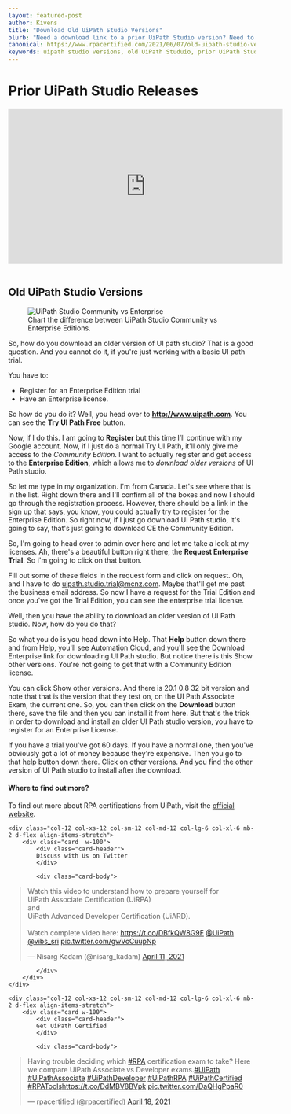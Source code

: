 ```yaml
---
layout: featured-post
author: Kivens
title: "Download Old UiPath Studio Versions"
blurb: "Need a download link to a prior UiPath Studio version? Need to download the Studio 20.8? Here's how to download older UiPath Studio releases."
canonical: https://www.rpacertified.com/2021/06/07/old-uipath-studio-versions.html
keywords: uipath studio versions, old UiPath Studuio, prior UiPath Studio, UiPath Studio 20.8, download uipath, install uipath, uipath, uipath installation, uipath studio, uipath community edition, uipath enterprise edition
---
```


# Prior UiPath Studio Releases

<div class="embed-responsive embed-responsive-16by9">
<iframe src="https://www.youtube.com/embed/swBtZnGGJTY" allow="accelerometer; autoplay; clipboard-write; encrypted-media; gyroscope; picture-in-picture" allowfullscreen="" width="560" height="315" frameborder="0"></iframe>
</div>
<br/>

## Old UiPath Studio Versions

<figure class="figure">
  <img src="https://www.rpacertified.com/assets/uipath-studio-community-vs-enterprise-cloud.jpg" alt="UiPath Studio Community vs Enterprise" class="img-fluid mx-auto d-block img-thumbnail rounded ">
  <figcaption class="figure-caption">Chart the difference between UiPath Studio Community vs Enterprise Editions.</figcaption>
</figure>

So, how do you download an older version of UI path studio? That is a good question. And you cannot do it, if you're just working with a basic UI path trial. 

You have to:

- Register for an Enterprise Edition trial
- Have an Enterprise license. 

So how do you do it? Well, you head over to **http://www.uipath.com**. You can see the **Try UI Path Free** button.

Now, if I do this. I am going to **Register** but this time I’ll continue with my Google account. Now, if I just do a normal Try UI Path, it'll only give me access to the *Community Edition*. I want to actually register and get access to the **Enterprise Edition**, which allows me to *download older versions* of UI Path studio.

So let me type in my organization. I'm from Canada. Let's see where that is in the list. Right down there and I'll confirm all of the boxes and now I should go through the registration process. However, there should be a link in the sign up that says, you know, you could actually try to register for the Enterprise Edition. So right now, if I just go download UI Path studio, It's going to say, that's just going to download CE the Community Edition.

So, I'm going to head over to admin over here and let me take a look at my licenses. Ah, there's a beautiful button right there, the **Request Enterprise Trial**. So I'm going to click on that button. 

Fill out some of these fields in the request form and click on request. Oh, and I have to do uipath.studio.trial@mcnz.com. Maybe that'll get me past the business email address. So now I have a request for the Trial Edition and once you've got the Trial Edition, you can see the enterprise trial license.

Well, then you have the ability to download an older version of UI Path studio. Now, how do you do that? 

So what you do is you head down into Help. That **Help** button down there and from Help, you'll see Automation Cloud, and you'll see the Download Enterprise link for downloading UI Path studio. But notice there is this Show other versions. You're not going to get that with a Community Edition license.

You can click Show other versions. And there is 20.1 0.8 32 bit version and note that that is the version that they test on, on the UI Path Associate Exam, the current one. So, you can then click on the **Download** button there, save the file and then you can install it from here. But that's the trick in order to download and install an older UI Path studio version, you have to register for an Enterprise License.

If you have a trial you've got 60 days. If you have a normal one, then you've obviously got a lot of money because they're expensive. Then you go to that help button down there. Click on other versions. And you find the other version of UI Path studio to install after the download.


#### Where to find out more?

To find out more about RPA certifications from UiPath, visit the <a href="http://www.uipath.com/learning/certification">official website</a>.

<div class="row">
	
    <div class="col-12 col-xs-12 col-sm-12 col-md-12 col-lg-6 col-xl-6 mb-2 d-flex align-items-stretch">
        <div class="card  w-100">
            <div class="card-header">
            Discuss with Us on Twitter
            </div>

            <div class="card-body">
<!-- **************************** -->       


<blockquote class="twitter-tweet"><p lang="en" dir="ltr">Watch this video to understand how to prepare yourself for <br>UiPath Associate Certification (UiRPA) <br>and <br>UiPath Advanced Developer Certification (UiARD).<br><br>Watch complete video here: <a href="https://t.co/DBfkQW8G9F">https://t.co/DBfkQW8G9F</a> <a href="https://twitter.com/UiPath?ref_src=twsrc%5Etfw">@UiPath</a> <a href="https://twitter.com/vibs_sri?ref_src=twsrc%5Etfw">@vibs_sri</a> <a href="https://t.co/gwVcCuupNp">pic.twitter.com/gwVcCuupNp</a></p>&mdash; Nisarg Kadam (@nisarg_kadam) <a href="https://twitter.com/nisarg_kadam/status/1381253771125161985?ref_src=twsrc%5Etfw">April 11, 2021</a></blockquote> <script async src="https://platform.twitter.com/widgets.js" charset="utf-8"></script> 



<!-- **************************** -->   
            
            
            </div>
        </div>
    </div>
	
	<div class="col-12 col-xs-12 col-sm-12 col-md-12 col-lg-6 col-xl-6 mb-2 d-flex align-items-stretch">
        <div class="card w-100">
            <div class="card-header">
            Get UiPath Certified
            </div>

            <div class="card-body">
<blockquote class="twitter-tweet"><p lang="en" dir="ltr">Having trouble deciding which <a href="https://twitter.com/hashtag/RPA?src=hash&amp;ref_src=twsrc%5Etfw">#RPA</a> certification exam to take? Here we compare UiPath Associate vs Developer exams.<a href="https://twitter.com/hashtag/UiPath?src=hash&amp;ref_src=twsrc%5Etfw">#UiPath</a> <a href="https://twitter.com/hashtag/UiPathAssociate?src=hash&amp;ref_src=twsrc%5Etfw">#UiPathAssociate</a> <a href="https://twitter.com/hashtag/UiPathDeveloper?src=hash&amp;ref_src=twsrc%5Etfw">#UiPathDeveloper</a> <a href="https://twitter.com/hashtag/UiPathRPA?src=hash&amp;ref_src=twsrc%5Etfw">#UiPathRPA</a> <a href="https://twitter.com/hashtag/UiPathCertified?src=hash&amp;ref_src=twsrc%5Etfw">#UiPathCertified</a> <a href="https://twitter.com/hashtag/RPATools?src=hash&amp;ref_src=twsrc%5Etfw">#RPATools</a><a href="https://t.co/DdMBV8BVpk">https://t.co/DdMBV8BVpk</a> <a href="https://t.co/DaQHgPpaR0">pic.twitter.com/DaQHgPpaR0</a></p>&mdash; rpacertified (@rpacertified) <a href="https://twitter.com/rpacertified/status/1383851087157858304?ref_src=twsrc%5Etfw">April 18, 2021</a></blockquote> <script async src="https://platform.twitter.com/widgets.js" charset="utf-8"></script> 
            </div>
        </div>
    </div>
	
</div>
